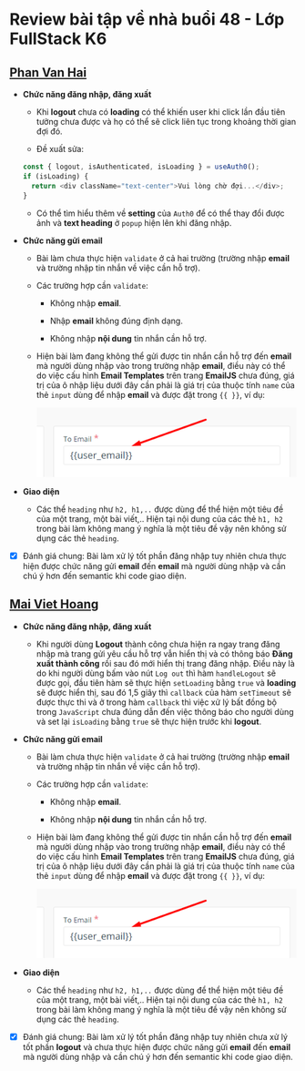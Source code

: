 # Review bài tập về nhà buổi 48 - Lớp FullStack K6

## [Phan Van Hai](https://react-04-six.vercel.app/)

- **Chức năng đăng nhập, đăng xuất**

  - Khi **logout** chưa có **loading** có thể khiến user khi click lần đầu tiên tưởng chưa được và họ có thể sẽ click liên tục trong khoảng thời gian đợi đó.

  - Đề xuất sửa:

  ```js
  const { logout, isAuthenticated, isLoading } = useAuth0();
  if (isLoading) {
    return <div className="text-center">Vui lòng chờ đợi...</div>;
  }
  ```

  - Có thể tìm hiểu thêm về **setting** của `Auth0` để có thể thay đổi được ảnh và **text heading** ở `popup` hiện lên khi đăng nhập.

- **Chức năng gửi email**

  - Bài làm chưa thực hiện `validate` ở cả hai trường (trường nhập **email** và trường nhập tin nhắn về việc cần hỗ trợ).

  - Các trường hợp cần `validate`:

    - Không nhập **email**.

    - Nhập **email** không đúng định dạng.

    - Không nhập **nội dung** tin nhắn cần hỗ trợ.

  - Hiện bài làm đang không thể gửi được tin nhắn cần hỗ trợ đến **email** mà người dùng nhập vào trong trường nhập **email**, điều này có thể do việc cấu hình **Email Templates** trên trang **EmailJS** chưa đúng, giá trị của ô nhập liệu dưới đây cần phải là giá trị của thuộc tính `name` của thẻ `input` dùng để nhập **email** và được đặt trong `{{ }}`, ví dụ:

    ![alt text](./images/PVH_01.png)

- **Giao diện**

  - Các thể `heading` như `h2, h1,..` được dùng để thể hiện một tiêu đề của một trang, một bài viết,.. Hiện tại nội dung của các thẻ `h1, h2` trong bài làm không mang ý nghĩa là một tiêu đề vậy nên không sử dụng các thẻ `heading`.

- [x] Đánh giá chung: Bài làm xử lý tốt phần đăng nhập tuy nhiên chưa thực hiện được chức năng gửi **email** đến **email** mà người dùng nhập và cần chú ý hơn đến semantic khi code giao diện.

## [Mai Viet Hoang](https://day48-two.vercel.app/)

- **Chức năng đăng nhập, đăng xuất**

  - Khi người dùng **Logout** thành công chưa hiện ra ngay trang đăng nhập mà trang gửi yêu cầu hỗ trợ vẫn hiển thị và có thông báo **Đăng xuất thành công** rồi sau đó mới hiển thị trang đăng nhập. Điều này là do khi người dùng bấm vào nút `Log out` thì hàm `handleLogout` sẽ được gọi, đầu tiên hàm sẽ thực hiện `setLoading` bằng `true` và **loading** sẽ được hiển thị, sau đó 1,5 giây thì `callback` của hàm `setTimeout` sẽ được thực thi và ở trong hàm `callback` thì việc xử lý bất đồng bộ trong `JavaScript` chưa đúng dẫn đến việc thông báo cho người dùng và set lại `isLoading` bằng `true` sẽ thực hiện trước khi **logout**.

- **Chức năng gửi email**

  - Bài làm chưa thực hiện `validate` ở cả hai trường (trường nhập **email** và trường nhập tin nhắn về việc cần hỗ trợ).

  - Các trường hợp cần `validate`:

    - Không nhập **email**.

    - Không nhập **nội dung** tin nhắn cần hỗ trợ.

  - Hiện bài làm đang không thể gửi được tin nhắn cần hỗ trợ đến **email** mà người dùng nhập vào trong trường nhập **email**, điều này có thể do việc cấu hình **Email Templates** trên trang **EmailJS** chưa đúng, giá trị của ô nhập liệu dưới đây cần phải là giá trị của thuộc tính `name` của thẻ `input` dùng để nhập **email** và được đặt trong `{{ }}`, ví dụ:

    ![alt text](./images/PVH_01.png)

- **Giao diện**

  - Các thể `heading` như `h2, h1,..` được dùng để thể hiện một tiêu đề của một trang, một bài viết,.. Hiện tại nội dung của các thẻ `h1, h2` trong bài làm không mang ý nghĩa là một tiêu đề vậy nên không sử dụng các thẻ `heading`.

- [x] Đánh giá chung: Bài làm xử lý tốt phần đăng nhập tuy nhiên chưa xử lý tốt phần **logout** và chưa thực hiện được chức năng gửi **email** đến **email** mà người dùng nhập và cần chú ý hơn đến semantic khi code giao diện.
